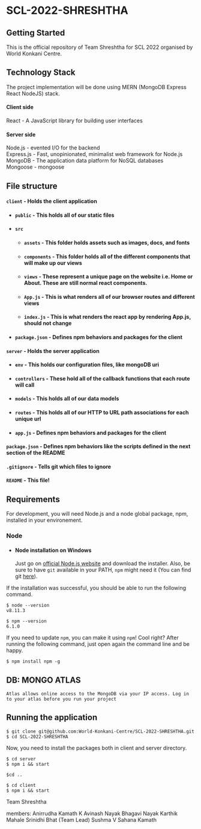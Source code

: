 # SCL-2022-SHRESHTHA

## Getting Started
This is the official repository of Team Shreshtha for SCL 2022 organised by World Konkani Centre.

## Technology Stack
The project implementation will be done using MERN (MongoDB Express React NodeJS) stack. 
#### Client side
  React - A JavaScript library for building user interfaces<br>
#### Server side
  Node.js - evented I/O for the backend<br>
  Express.js - Fast, unopinionated, minimalist web framework for Node.js<br>
  MongoDB - The application data platform for NoSQL databases<br>
  Mongoose - mongoose<br>

## File structure
#### `client` - Holds the client application
- #### `public` - This holds all of our static files
- #### `src`
    - #### `assets` - This folder holds assets such as images, docs, and fonts
    - #### `components` - This folder holds all of the different components that will make up our views
    - #### `views` - These represent a unique page on the website i.e. Home or About. These are still normal react components.
    - #### `App.js` - This is what renders all of our browser routes and different views
    - #### `index.js` - This is what renders the react app by rendering App.js, should not change
- #### `package.json` - Defines npm behaviors and packages for the client
#### `server` - Holds the server application
- #### `env` - This holds our configuration files, like mongoDB uri
- #### `controllers` - These hold all of the callback functions that each route will call
- #### `models` - This holds all of our data models
- #### `routes` - This holds all of our HTTP to URL path associations for each unique url
- #### `app.js` - Defines npm behaviors and packages for the client
#### `package.json` - Defines npm behaviors like the scripts defined in the next section of the README
#### `.gitignore` - Tells git which files to ignore
#### `README` - This file!

## Requirements
For development, you will need Node.js and a node global package, npm, installed in your environement.

### Node
- #### Node installation on Windows

  Just go on [official Node.js website](https://nodejs.org/) and download the installer.
Also, be sure to have `git` available in your PATH, `npm` might need it (You can find git [here](https://git-scm.com/)).

If the installation was successful, you should be able to run the following command.

    $ node --version
    v8.11.3

    $ npm --version
    6.1.0

If you need to update `npm`, you can make it using `npm`! Cool right? After running the following command, just open again the command line and be happy.

    $ npm install npm -g
    
## DB: MONGO ATLAS
    
    Atlas allows online access to the MongoDB via your IP access. Log in to your atlas before you run your project
    
## Running the application

    $ git clone git@github.com:World-Konkani-Centre/SCL-2022-SHRESHTHA.git
    $ cd SCL-2022-SHRESHTHA
    
  Now, you need to install the packages both in client and server directory. 
  
    $ cd server
    $ npm i && start
    
    $cd ..
   
    $ cd client
    $ npm i && start



Team Shreshtha

members:
Anirrudha Kamath
K Avinash Nayak
Bhagavi Nayak
Karthik Mahale
Srinidhi Bhat (Team Lead)
Sushma
V Sahana Kamath
